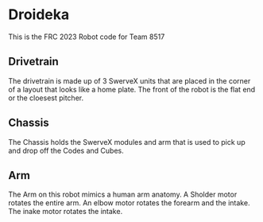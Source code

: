 # Droideka
This is the FRC 2023 Robot code for Team 8517

## Drivetrain
The drivetrain is made up of 3 SwerveX units that are placed in the corner of a layout that looks like a home plate. The front of the robot is the flat end or the cloesest pitcher. 
## Chassis
The Chassis holds the SwerveX modules and arm that is used to pick up and drop off the Codes and Cubes.
## Arm
The Arm on this robot mimics a human arm anatomy. A Sholder motor rotates the entire arm. An elbow motor rotates the forearm and the intake. The inake motor rotates the intake. 

